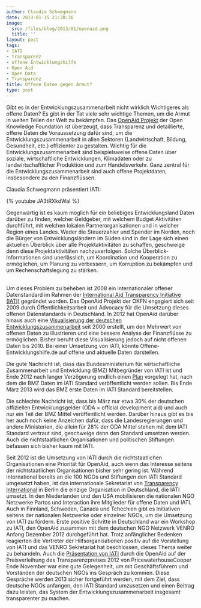 ```yaml
---
author: Claudia Schwegmann
date: 2013-01-15 21:30:36
image:
  src: /files/blog/2013/01/openaid.png
  title: ''
layout: post
tags:
- IATI
- Transparenz
- offene Entwicklungshilfe
- Open Aid
- Open Data
- Transparenz
title: Offene Daten gegen Armut?
type: post
---
```


Gibt es in der Entwicklungszusammenarbeit nicht wirklich Wichtigeres als offene Daten? Es gibt in der Tat viele sehr wichtige Themen, um die Armut in weiten Teilen der Welt zu bekämpfen. Das [OpenAid Projekt](http://www.openaid.de/de) der Open Knowledge Foundation ist überzeugt, dass Transparenz und detaillierte, offene Daten die Voraussetzung dafür sind, um die Entwicklungszusammenarbeit in allen Sektoren (Landwirtschaft, Bildung, Gesundheit, etc.) effizienter zu gestalten. Wichtig für die Entwicklungszusammenarbeit sind beispielsweise offene Daten über soziale, wirtschaftliche Entwicklungen, Klimadaten oder zu landwirtschaftlicher Produktion und zum Handelsverkehr. Ganz zentral für die Entwicklungszusammenarbeit sind auch offene Projektdaten, insbesondere zu den Finanzflüssen.

Claudia Schwegmann präsentiert IATI:

{% youtube JA3tRXkdWaI %}

Gegenwärtig ist es kaum möglich für ein beliebiges Entwicklungsland Daten darüber zu finden, welcher Geldgeber, mit welchem Budget Aktivitäten durchführt, mit welchen lokalen Partnerorganisationen und in welcher Region eines Landes. Weder die Steuerzahler und Spender im Norden, noch die Bürger von Entwicklungsländern im Süden sind in der Lage sich einen aktuellen Überblick über alle Projektaktivitäten zu schaffen, geschweige denn diese Projektaktivitäten nachzuverfolgen. Solche Überblick-Informationen sind unerlässlich, um Koordination und Kooperation zu ermöglichen, um Planung zu verbessern, um Korruption zu bekämpfen und um Rechenschaftslegung zu stärken.  
 

Um dieses Problem zu beheben ist 2008 ein internationaler offener Datenstandard im Rahmen der [International Aid Transparency Initiative (IATI)](http://www.aidtransparency.net/) gegründet worden. Das OpenAid Projekt der OKFN engagiert sich seit 2009 durch Öffentlichkeitsarbeit und Advocacy für die Umsetzung dieses offenen Datenstandards in Deutschland. In 2012 hat OpenAid darüber hinaus auch eine [Visualisierung der deutschen Entwicklungszusammenarbeit](http://www.offene-entwicklungshilfe.de/) seit 2000 erstellt, um den Mehrwert von offenen Daten zu illustrieren und eine bessere Analyse der Finanzflüsse zu ermöglichen. Bisher beruht diese Visualisierung jedoch auf nicht offenen Daten bis 2010. Bei einer Umsetzung von IATI, könnte Offene-Entwicklungshilfe.de auf offene und aktuelle Daten darstellen.

Die gute Nachricht ist, dass das Bundesministerium für wirtschaftliche Zusammenarbeit und Entwicklung (BMZ) Mitbegründer von IATI ist und Ende 2012 nach langer Verzögerung endlich einen [Plan](http://www.aidtransparency.net/implementation/attachment/iati-implementation-schedule_germany) vorgelegt hat, nach dem die BMZ Daten im IATI Standard veröffentlicht werden sollen. Bis Ende März 2013 wird das BMZ erste Daten im IATI Standard bereitstellen.

Die schlechte Nachricht ist, dass bis März nur etwa 30% der deutschen offiziellen Entwicklungsgelder (ODA = official development aid) und auch nur ein Teil der BMZ Mittel veröffentlicht werden. Darüber hinaus gibt es bis her auch noch keine Anzeichen dafür, dass die Landesregierungen und andere Ministerien, die allein für 28% der ODA Mittel stehen mit dem IATI Standard vertraut sind, geschweige denn den Standard umsetzen werden. Auch die nichtstaatlichen Organisationen und politischen Stiftungen befassen sich bisher kaum mit IATI.

Seit 2012 ist die Umsetzung von IATI durch die nichtstaatlichen Organisationen eine Priorität für OpenAid, auch wenn das Interesse seitens der nichtstaatlichen Organisationen bisher sehr gering ist. Während international bereits an die 100 NGOs und Stiftungen den IATI Standard umgesetzt haben, ist das internationale Sekretariat von [Transparency International](http://www.transparency.org/whoweare/accountability/iati/1/) in Berlin die einzige Organisation in Deutschland, die IATI umsetzt. In den Niederlanden und den USA mobilisieren die nationalen NGO Netzwerke Partos und Interaction ihre Mitglieder für offene Daten und IATI. Auch in Finnland, Schweden, Canada und Tchechien gibt es Initiativen seitens der nationalen Netzwerke oder einzelner NGOs, um die Umsetzung von IATI zu fördern. Erste positive Schritte in Deutschland war ein Workshop zu IATI, den OpenAid zusammen mit dem deutschen NGO Netzwerk VENRO Anfang Dezember 2012 durchgeführt hat. Trotz anfänglicher Bedenken reagierten die Vertreter der Hilfsorganisationen positiv auf die Vorstellung von IATI und das VENRO Sekretariat hat beschlossen, dieses Thema weiter zu behandeln. Auch die [Präsentation von IATI](http://www.youtube.com/watch?v=JA3tRXkdWaI) durch die OpenAid auf der Preisverleihung des Transparenzpreises 2012 von PricewaterhouseCooper Ende November war eine gute Gelegenheit, um mit Geschäftsführern und Vorständen der deutschen NGOs ins Gespräch zu kommen. Diese Gespräche werden 2013 sicher fortgeführt werden, mit dem Ziel, dass deutsche NGOs anfangen, den IATI Standard umzusetzen und einen Beitrag dazu leisten, das System der Entwicklungszusammenarbeit insgesamt transparenter zu machen.